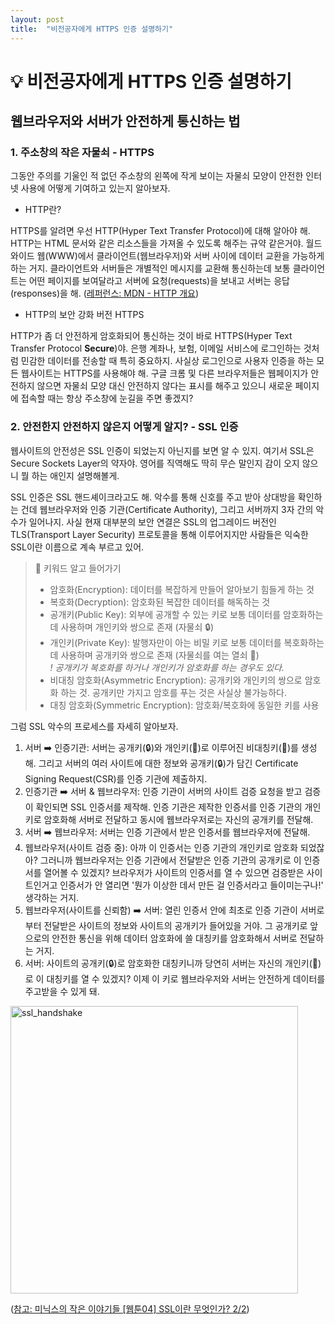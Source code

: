 ```yaml
---
layout: post
title:  "비전공자에게 HTTPS 인증 설명하기"
---
```


# 💡 비전공자에게 HTTPS 인증 설명하기

## 웹브라우저와 서버가 안전하게 통신하는 법

### 1. 주소창의 작은 자물쇠 - HTTPS

그동안 주의를 기울인 적 없던 주소창의 왼쪽에 작게 보이는 자물쇠 모양이 안전한 인터넷 사용에 어떻게 기여하고 있는지 알아보자.

- HTTP란?

HTTPS를 알려면 우선 HTTP(Hyper Text Transfer Protocol)에 대해 알아야 해. HTTP는 HTML 문서와 같은 리소스들을 가져올 수 있도록 해주는 규약 같은거야. 월드 와이드 웹(WWW)에서 클라이언트(웹브라우저)와 서버 사이에 데이터 교환을 가능하게 하는 거지. 클라이언트와 서버들은 개별적인 메시지를 교환해 통신하는데 보통 클라이언트는 어떤 페이지를 보여달라고 서버에 요청(requests)을 보내고 서버는 응답(responses)을 해.
([레퍼런스: MDN - HTTP 개요](https://developer.mozilla.org/ko/docs/Web/HTTP/Overview))

- HTTP의 보안 강화 버전 HTTPS

HTTP가 좀 더 안전하게 암호화되어 통신하는 것이 바로 HTTPS(Hyper Text Transfer Protocol **Secure**)야. 은행 계좌나, 보험, 이메일 서비스에 로그인하는 것처럼 민감한 데이터를 전송할 때 특히 중요하지. 사실상 로그인으로 사용자 인증을 하는 모든 웹사이트는 HTTPS를 사용해야 해. 구글 크롬 및 다른 브라우저들은 웹페이지가 안전하지 않으면 자물쇠 모양 대신 안전하지 않다는 표시를 해주고 있으니 새로운 페이지에 접속할 때는 항상 주소창에 눈길을 주면 좋겠지?  

### 2. 안전한지 안전하지 않은지 어떻게 알지? - SSL 인증

웹사이트의 안전성은 SSL 인증이 되었는지 아닌지를 보면 알 수 있지. 여기서 SSL은 Secure Sockets Layer의 약자야. 영어를 직역해도 딱히 무슨 말인지 감이 오지 않으니 뭘 하는 애인지 설명해볼게.   

SSL 인증은 SSL 핸드셰이크라고도 해. 악수를 통해 신호를 주고 받아 상대방을 확인하는 건데 웹브라우저와 인증 기관(Certificate Authority), 그리고 서버까지 3자 간의 악수가 일어나지. 사실 현재 대부분의 보안 연결은 SSL의 업그레이드 버전인 TLS(Transport Layer Security) 프로토콜을 통해 이루어지지만 사람들은 익숙한 SSL이란 이름으로 계속 부르고 있어.

> 🌟 키워드 알고 들어가기
>- 암호화(Encryption): 데이터를 복잡하게 만들어 알아보기 힘들게 하는 것  
>- 복호화(Decryption): 암호화된 복잡한 데이터를 해독하는 것  
>- 공개키(Public Key): 외부에 공개할 수 있는 키로 보통 데이터를 암호화하는 데 사용하며 개인키와 쌍으로 존재 (자물쇠 🔒)  
>- 개인키(Private Key): 발행자만이 아는 비밀 키로 보통 데이터를 복호화하는데 사용하며 공개키와 쌍으로 존재 (자물쇠를 여는 열쇠 🔑)  
  *! 공개키가 복호화를 하거나 개인키가 암호화를 하는 경우도 있다.*  
>- 비대칭 암호화(Asymmetric Encryption): 공개키와 개인키의 쌍으로 암호화 하는 것. 공개키만 가지고 암호를 푸는 것은 사실상 불가능하다.  
>- 대칭 암호화(Symmetric Encryption): 암호화/복호화에 동일한 키를 사용  

그럼 SSL 악수의 프로세스를 자세히 알아보자.
1. 서버 ➡️ 인증기관: 서버는 공개키(🔒)와 개인키(🔑)로 이루어진 비대칭키(🔐)를 생성해. 그리고 서버의 여러 사이트에 대한 정보와 공개키(🔒)가 담긴 Certificate Signing Request(CSR)를 인증 기관에 제출하지.  
2. 인증기관 ➡️ 서버 & 웹브라우저: 인증 기관이 서버의 사이트 검증 요청을 받고 검증이 확인되면 SSL 인증서를 제작해. 인증 기관은 제작한 인증서를 인증 기관의 개인키로 암호화해 서버로 전달하고 동시에 웹브라우저로는 자신의 공개키를 전달해.  
3. 서버 ➡️ 웹브라우저: 서버는 인증 기관에서 받은 인증서를 웹브라우저에 전달해.  
4. 웹브라우저(사이트 검증 중): 아까 이 인증서는 인증 기관의 개인키로 암호화 되었잖아? 그러니까 웹브라우저는 인증 기관에서 전달받은 인증 기관의 공개키로 이 인증서를 열어볼 수 있겠지? 브라우저가 사이트의 인증서를 열 수 있으면 검증받은 사이트인거고 인증서가 안 열리면 '뭔가 이상한 데서 만든 걸 인증서라고 들이미는구나!' 생각하는 거지.  
5. 웹브라우저(사이트를 신뢰함) ➡️ 서버: 열린 인증서 안에 최초로 인증 기관이 서버로부터 전달받은 사이트의 정보와 사이트의 공개키가 들어있을 거야. 그 공개키로 앞으로의 안전한 통신을 위해 데이터 암호화에 쓸 대칭키를 암호화해서 서버로 전달하는 거지.  
6. 서버: 사이트의 공개키(🔒)로 암호화한 대칭키니까 당연히 서버는 자신의 개인키(🔑)로 이 대칭키를 열 수 있겠지? 이제 이 키로 웹브라우저와 서버는 안전하게 데이터를 주고받을 수 있게 돼.  

<img width="460" alt="ssl_handshake" src="https://user-images.githubusercontent.com/79065544/179356122-9070b36a-59b3-4385-b36b-25c8bb04268d.png">

([참고: 미닉스의 작은 이야기들 [웹툰04] SSL이란 무엇인가? 2/2](https://archive.ph/TkdiY/2f07cedcc34f76207cf616d1fa39fb0f2095c30a.png))
